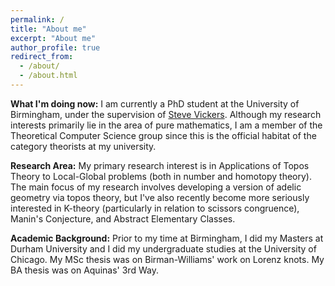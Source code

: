 ```yaml
---
permalink: /
title: "About me"
excerpt: "About me"
author_profile: true
redirect_from: 
  - /about/
  - /about.html
---
```

<b>What I'm doing now:</b> I am currently a PhD student at the University of Birmingham, under the supervision of <a href="https://www.cs.bham.ac.uk/~sjv/" target ="_blank"> Steve Vickers</a>. Although my research interests primarily lie in the area of pure mathematics, I am a member of the Theoretical Computer Science group since this is the official habitat of the category theorists at my university. 

<b>Research Area:</b> My primary research interest is in Applications of Topos Theory to Local-Global problems (both in number and homotopy theory). The main focus of my research involves developing a version of adelic geometry via topos theory, but I've also recently become more seriously interested in K-theory (particularly in relation to scissors congruence), Manin's Conjecture, and Abstract Elementary Classes.


<b>Academic Background:</b> Prior to my time at Birmingham, I did my Masters at Durham University and I did my undergraduate studies at the University of Chicago. My MSc thesis was on Birman-Williams' work on Lorenz knots. My BA thesis was on Aquinas' 3rd Way. 
